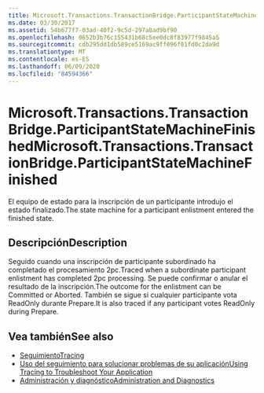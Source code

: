 ```yaml
---
title: Microsoft.Transactions.TransactionBridge.ParticipantStateMachineFinished
ms.date: 03/30/2017
ms.assetid: 54b677f7-03ad-40f2-9c5d-297a8ad9bf90
ms.openlocfilehash: 0652b3b76c155431b68c5ee0dc8f83977f9845a5
ms.sourcegitcommit: cdb295dd1db589ce5169ac9ff096f01fd0c2da9d
ms.translationtype: MT
ms.contentlocale: es-ES
ms.lasthandoff: 06/09/2020
ms.locfileid: "84594366"
---
```

# <a name="microsofttransactionstransactionbridgeparticipantstatemachinefinished"></a><span data-ttu-id="94cfc-102">Microsoft.Transactions.TransactionBridge.ParticipantStateMachineFinished</span><span class="sxs-lookup"><span data-stu-id="94cfc-102">Microsoft.Transactions.TransactionBridge.ParticipantStateMachineFinished</span></span>
<span data-ttu-id="94cfc-103">El equipo de estado para la inscripción de un participante introdujo el estado finalizado.</span><span class="sxs-lookup"><span data-stu-id="94cfc-103">The state machine for a participant enlistment entered the finished state.</span></span>  
  
## <a name="description"></a><span data-ttu-id="94cfc-104">Descripción</span><span class="sxs-lookup"><span data-stu-id="94cfc-104">Description</span></span>  
 <span data-ttu-id="94cfc-105">Seguido cuando una inscripción de participante subordinado ha completado el procesamiento 2pc.</span><span class="sxs-lookup"><span data-stu-id="94cfc-105">Traced when a subordinate participant enlistment has completed 2pc processing.</span></span> <span data-ttu-id="94cfc-106">Se puede confirmar o anular el resultado de la inscripción.</span><span class="sxs-lookup"><span data-stu-id="94cfc-106">The outcome for the enlistment can be Committed or Aborted.</span></span> <span data-ttu-id="94cfc-107">También se sigue si cualquier participante vota ReadOnly durante Prepare.</span><span class="sxs-lookup"><span data-stu-id="94cfc-107">It is also traced if any participant votes ReadOnly during Prepare.</span></span>  
  
## <a name="see-also"></a><span data-ttu-id="94cfc-108">Vea también</span><span class="sxs-lookup"><span data-stu-id="94cfc-108">See also</span></span>

- [<span data-ttu-id="94cfc-109">Seguimiento</span><span class="sxs-lookup"><span data-stu-id="94cfc-109">Tracing</span></span>](index.md)
- [<span data-ttu-id="94cfc-110">Uso del seguimiento para solucionar problemas de su aplicación</span><span class="sxs-lookup"><span data-stu-id="94cfc-110">Using Tracing to Troubleshoot Your Application</span></span>](using-tracing-to-troubleshoot-your-application.md)
- [<span data-ttu-id="94cfc-111">Administración y diagnóstico</span><span class="sxs-lookup"><span data-stu-id="94cfc-111">Administration and Diagnostics</span></span>](../index.md)
